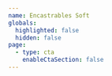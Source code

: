 ```yaml
---
name: Encastrables Soft
globals:
  highlighted: false
  hidden: false
page:
  - type: cta
    enableCtaSection: false
---
```

